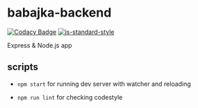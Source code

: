 # babajka-backend
[![Codacy Badge](https://api.codacy.com/project/badge/Grade/294748aee4a74780aa909da24108a972)](https://www.codacy.com/app/Drapegnik/babajka-backend?utm_source=github.com&amp;utm_medium=referral&amp;utm_content=babajka/babajka-backend&amp;utm_campaign=Badge_Grade)
[![js-standard-style](https://img.shields.io/badge/code%20style-standard-brightgreen.svg)](http://standardjs.com)

Express &amp; Node.js app

## scripts

* `npm start` for running dev server with watcher and reloading

* `npm run lint` for checking codestyle
